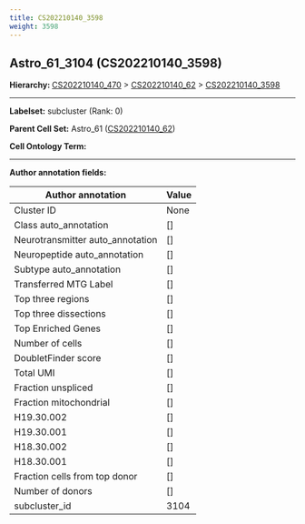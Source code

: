 ```yaml
---
title: CS202210140_3598
weight: 3598
---
```

## Astro_61_3104 (CS202210140_3598)
<b>Hierarchy: </b>
[CS202210140_470](https://purl.brain-bican.org/taxonomy/CS202210140#CS202210140_470) >
[CS202210140_62](https://purl.brain-bican.org/taxonomy/CS202210140#CS202210140_62) >
[CS202210140_3598](https://purl.brain-bican.org/taxonomy/CS202210140#CS202210140_3598)

---


**Labelset:** subcluster (Rank: 0)

**Parent Cell Set:** Astro_61 ([CS202210140_62](https://purl.brain-bican.org/taxonomy/CS202210140#CS202210140_62))



**Cell Ontology Term:** 

[MARKER GENES.]: #


---

[TRANSFERRED ANNOTATIONS.]: #


[AUTHOR ANNOTATION FIELDS.]: #


**Author annotation fields:**

| Author annotation | Value |
|-------------------|-------|
|Cluster ID|None|
|Class auto_annotation|[]|
|Neurotransmitter auto_annotation|[]|
|Neuropeptide auto_annotation|[]|
|Subtype auto_annotation|[]|
|Transferred MTG Label|[]|
|Top three regions|[]|
|Top three dissections|[]|
|Top Enriched Genes|[]|
|Number of cells|[]|
|DoubletFinder score|[]|
|Total UMI|[]|
|Fraction unspliced|[]|
|Fraction mitochondrial|[]|
|H19.30.002|[]|
|H19.30.001|[]|
|H18.30.002|[]|
|H18.30.001|[]|
|Fraction cells from top donor|[]|
|Number of donors|[]|
|subcluster_id|3104|

